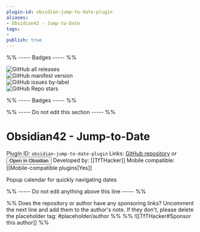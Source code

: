 ```yaml
---
plugin-id: obsidian-jump-to-date-plugin
aliases:
- Obsidian42 - Jump-to-Date
tags: 
- 
publish: true
---
```


%% ----- Badges ----- %%

![GitHub all releases](https://img.shields.io/github/downloads/TfTHacker/obsidian42-jump-to-date/total?color=573E7A&logo=github&style=for-the-badge)   
![GitHub manifest version](https://img.shields.io/github/manifest-json/v/TfTHacker/obsidian42-jump-to-date?color=573E7A&logo=github&style=for-the-badge)   
![GitHub issues by-label](https://img.shields.io/github/issues/TfTHacker/obsidian42-jump-to-date/help%20wanted?color=573E7A&logo=github&style=for-the-badge)   
![GitHub Repo stars](https://img.shields.io/github/stars/TfTHacker/obsidian42-jump-to-date?color=573E7A&logo=github&style=for-the-badge)

%% ----- Badges ----- %%

%% ----- Do not edit this section ----- %%

# Obsidian42 - Jump-to-Date

Plugin ID: `obsidian-jump-to-date-plugin`
Links: [GitHub repository](https://github.com/TfTHacker/obsidian42-jump-to-date) or [<button id=HH>Open in Obsidian</button>](obsidian://goto-plugin?id=obsidian-jump-to-date-plugin)
Developed by: [[TfTHacker]]
Mobile compatible: [[Mobile-compatible plugins|Yes]]

Popup calendar for quickly navigating dates

%% ----- Do not edit anything above this line ----- %% 

%% Does the repository or author have any sponsoring links? Uncomment the next line and add them to the author's note. If they don't, please delete the placeholder tag: #placeholder/author %%
%% ![[TfTHacker#Sponsor this author]] %%
